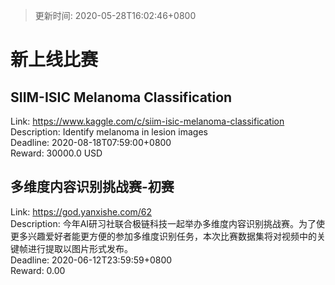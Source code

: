 > 更新时间: 2020-05-28T16:02:46+0800 

# 新上线比赛


## SIIM-ISIC Melanoma Classification
Link: https://www.kaggle.com/c/siim-isic-melanoma-classification  
Description: Identify melanoma in lesion images  
Deadline: 2020-08-18T07:59:00+0800  
Reward: 30000.0 USD  

## 多维度内容识别挑战赛-初赛
Link: https://god.yanxishe.com/62  
Description: 今年AI研习社联合极链科技一起举办多维度内容识别挑战赛。为了使更多兴趣爱好者能更方便的参加多维度识别任务，本次比赛数据集将对视频中的关键帧进行提取以图片形式发布。  
Deadline: 2020-06-12T23:59:59+0800  
Reward: 0.00  

